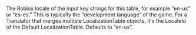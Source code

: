 The Roblox locale of the input key strings for this table, for example “en-us” or “es-es.” This is typically the “development language” of the game. For a Translator that merges multiple LocalizationTable objects, it's the LocaleId of the Default LocalizationTable. Defaults to “en-us”.